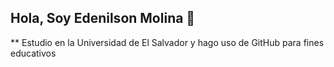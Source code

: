 ## Hola, Soy Edenilson Molina 👋
** Estudio en la Universidad de El Salvador y hago uso de GitHub para fines educativos
<!--
**Edenilson-Molina/Edenilson-Molina** is a ✨ _special_ ✨ repository because its `README.md` (this file) appears on your GitHub profile.

Here are some ideas to get you started:

- 🔭 I’m currently working on ...
- 🌱 I’m currently learning ...
- 👯 I’m looking to collaborate on ...
- 🤔 I’m looking for help with ...
- 💬 Ask me about ...
- 📫 How to reach me: ...
- 😄 Pronouns: ...
- ⚡ Fun fact: ...
-->
